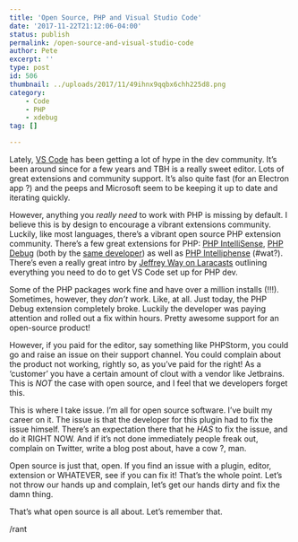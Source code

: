 ```yaml
---
title: 'Open Source, PHP and Visual Studio Code'
date: '2017-11-22T21:12:06-04:00'
status: publish
permalink: /open-source-and-visual-studio-code
author: Pete
excerpt: ''
type: post
id: 506
thumbnail: ../uploads/2017/11/49ihnx9qqbx6chh225d8.png
category:
    - Code
    - PHP
    - xdebug
tag: []

---
```

Lately, [VS Code](https://code.visualstudio.com/) has been getting a lot of hype in the dev community. It’s been around since for a few years and TBH is a really sweet editor. Lots of great extensions and community support. It’s also quite fast (for an Electron app ?) and the peeps and Microsoft seem to be keeping it up to date and iterating quickly.

However, anything you *really need* to work with PHP is missing by default. I believe this is by design to encourage a vibrant extensions community. Luckily, like most languages, there’s a vibrant open source PHP extension community. There’s a few great extensions for PHP: [PHP IntelliSense](https://marketplace.visualstudio.com/items?itemName=felixfbecker.php-intellisense), [PHP Debug](https://marketplace.visualstudio.com/items?itemName=felixfbecker.php-debug) (both by the [same developer](https://github.com/felixfbecker)) as well as [PHP Intelliphense](https://marketplace.visualstudio.com/items?itemName=bmewburn.vscode-intelephense-client) (#wat?). There’s even a really great intro by [Jeffrey Way on Laracasts](https://laracasts.com/series/visual-studio-code-for-php-developers) outlining everything you need to do to get VS Code set up for PHP dev.

Some of the PHP packages work fine and have over a million installs (!!!). Sometimes, however, they *don’t* work. Like, at all. Just today, the PHP Debug extension completely broke. Luckily the developer was paying attention and rolled out a fix within hours. Pretty awesome support for an open-source product!

However, if you paid for the editor, say something like PHPStorm, you could go and raise an issue on their support channel. You could complain about the product not working, rightly so, as you’ve paid for the right! As a ‘customer’ you have a certain amount of clout with a vendor like Jetbrains. This is *NOT* the case with open source, and I feel that we developers forget this.

This is where I take issue. I’m all for open source software. I’ve built my career on it. The issue is that the developer for this plugin had to fix the issue himself. There’s an expectation there that he *HAS* to fix the issue, and do it RIGHT NOW. And if it’s not done immediately people freak out, complain on Twitter, write a blog post about, have a cow ?, man.

Open source is just that, open. If you find an issue with a plugin, editor, extension or WHATEVER, see if you can fix it! That’s the whole point. Let’s not throw our hands up and complain, let’s get our hands dirty and fix the damn thing.

That’s what open source is all about. Let’s remember that.

/rant